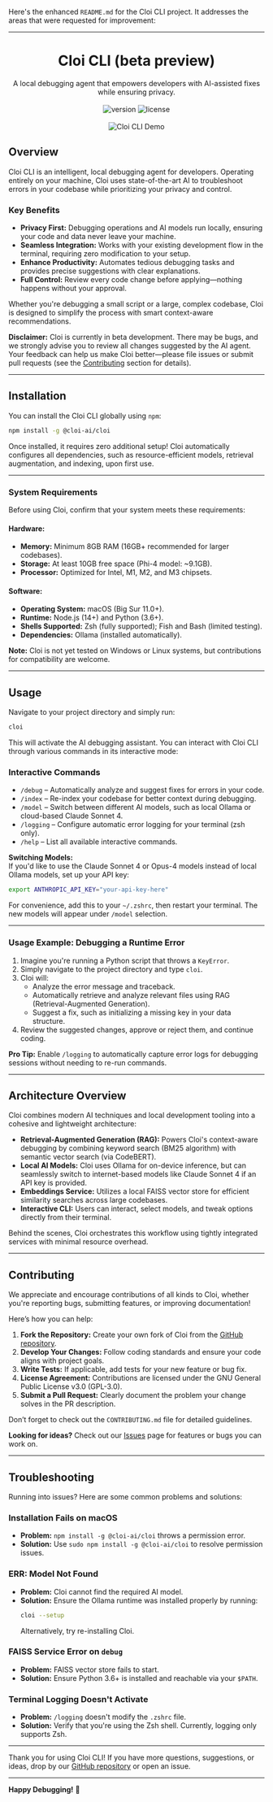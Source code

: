 Here's the enhanced `README.md` for the Cloi CLI project. It addresses the areas that were requested for improvement:

---

# <div align="center">Cloi CLI (beta preview)</div>

<div align="center">A local debugging agent that empowers developers with AI-assisted fixes while ensuring privacy.</div>
<br>
<div align="center">
  <img src="https://img.shields.io/badge/version-beta-yellow" alt="version" />
  <img src="https://img.shields.io/badge/license-GPL%203.0-green" alt="license" />
</div>
<br>
<div align="center"><img src="assets/finaldemo.gif" alt="Cloi CLI Demo" /></div>

## Overview

Cloi CLI is an intelligent, local debugging agent for developers. Operating entirely on your machine, Cloi uses state-of-the-art AI to troubleshoot errors in your codebase while prioritizing your privacy and control.

### Key Benefits

- **Privacy First:** Debugging operations and AI models run locally, ensuring your code and data never leave your machine.
- **Seamless Integration:** Works with your existing development flow in the terminal, requiring zero modification to your setup.
- **Enhance Productivity:** Automates tedious debugging tasks and provides precise suggestions with clear explanations.
- **Full Control:** Review every code change before applying—nothing happens without your approval.

Whether you're debugging a small script or a large, complex codebase, Cloi is designed to simplify the process with smart context-aware recommendations.

**Disclaimer:** Cloi is currently in beta development. There may be bugs, and we strongly advise you to review all changes suggested by the AI agent. Your feedback can help us make Cloi better—please file issues or submit pull requests (see the [Contributing](#contributing) section for details).

---

## Installation

You can install the Cloi CLI globally using `npm`:

```bash
npm install -g @cloi-ai/cloi
```

Once installed, it requires zero additional setup! Cloi automatically configures all dependencies, such as resource-efficient models, retrieval augmentation, and indexing, upon first use.

---

### System Requirements

Before using Cloi, confirm that your system meets these requirements:

#### Hardware:
- **Memory:** Minimum 8GB RAM (16GB+ recommended for larger codebases).
- **Storage:** At least 10GB free space (Phi-4 model: ~9.1GB).
- **Processor:** Optimized for Intel, M1, M2, and M3 chipsets.

#### Software:
- **Operating System:** macOS (Big Sur 11.0+).
- **Runtime:** Node.js (14+) and Python (3.6+).
- **Shells Supported:** Zsh (fully supported); Fish and Bash (limited testing).
- **Dependencies:** Ollama (installed automatically).

**Note:** Cloi is not yet tested on Windows or Linux systems, but contributions for compatibility are welcome.

---

## Usage

Navigate to your project directory and simply run:

```bash
cloi
```

This will activate the AI debugging assistant. You can interact with Cloi CLI through various commands in its interactive mode:

### Interactive Commands

- `/debug` – Automatically analyze and suggest fixes for errors in your code.
- `/index` – Re-index your codebase for better context during debugging.
- `/model` – Switch between different AI models, such as local Ollama or cloud-based Claude Sonnet 4.
- `/logging` – Configure automatic error logging for your terminal (zsh only).
- `/help` – List all available interactive commands.

**Switching Models:**  
If you'd like to use the Claude Sonnet 4 or Opus-4 models instead of local Ollama models, set up your API key:

```bash
export ANTHROPIC_API_KEY="your-api-key-here"
```

For convenience, add this to your `~/.zshrc`, then restart your terminal. The new models will appear under `/model` selection.

---

### Usage Example: Debugging a Runtime Error

1. Imagine you're running a Python script that throws a `KeyError`.
2. Simply navigate to the project directory and type `cloi`.
3. Cloi will:
    - Analyze the error message and traceback.
    - Automatically retrieve and analyze relevant files using RAG (Retrieval-Augmented Generation).
    - Suggest a fix, such as initializing a missing key in your data structure.
4. Review the suggested changes, approve or reject them, and continue coding.

**Pro Tip:** Enable `/logging` to automatically capture error logs for debugging sessions without needing to re-run commands.

---

## Architecture Overview

Cloi combines modern AI techniques and local development tooling into a cohesive and lightweight architecture:

- **Retrieval-Augmented Generation (RAG):** Powers Cloi's context-aware debugging by combining keyword search (BM25 algorithm) with semantic vector search (via CodeBERT).
- **Local AI Models:** Cloi uses Ollama for on-device inference, but can seamlessly switch to internet-based models like Claude Sonnet 4 if an API key is provided.
- **Embeddings Service:** Utilizes a local FAISS vector store for efficient similarity searches across large codebases.
- **Interactive CLI:** Users can interact, select models, and tweak options directly from their terminal.

Behind the scenes, Cloi orchestrates this workflow using tightly integrated services with minimal resource overhead.

---

## Contributing

We appreciate and encourage contributions of all kinds to Cloi, whether you're reporting bugs, submitting features, or improving documentation!

Here’s how you can help:

1. **Fork the Repository:** Create your own fork of Cloi from the [GitHub repository](https://github.com/cloi-ai).
2. **Develop Your Changes:** Follow coding standards and ensure your code aligns with project goals.
3. **Write Tests:** If applicable, add tests for your new feature or bug fix.
4. **License Agreement:** Contributions are licensed under the GNU General Public License v3.0 (GPL-3.0).
5. **Submit a Pull Request:** Clearly document the problem your change solves in the PR description.

Don’t forget to check out the `CONTRIBUTING.md` file for detailed guidelines.

**Looking for ideas?** Check out our [Issues](https://github.com/cloi-ai/issues) page for features or bugs you can work on.

---

## Troubleshooting

Running into issues? Here are some common problems and solutions:

### Installation Fails on macOS
- **Problem:** `npm install -g @cloi-ai/cloi` throws a permission error.
- **Solution:** Use `sudo npm install -g @cloi-ai/cloi` to resolve permission issues.

### ERR: Model Not Found
- **Problem:** Cloi cannot find the required AI model.
- **Solution:** Ensure the Ollama runtime was installed properly by running:
  ```bash
  cloi --setup
  ```
  Alternatively, try re-installing Cloi.

### FAISS Service Error on `debug`
- **Problem:** FAISS vector store fails to start.
- **Solution:** Ensure Python 3.6+ is installed and reachable via your `$PATH`.

### Terminal Logging Doesn't Activate
- **Problem:** `/logging` doesn't modify the `.zshrc` file.
- **Solution:** Verify that you're using the Zsh shell. Currently, logging only supports Zsh.

---

Thank you for using Cloi CLI! If you have more questions, suggestions, or ideas, drop by our [GitHub repository](https://github.com/cloi-ai) or open an issue.

---

**Happy Debugging!** 🚀 
